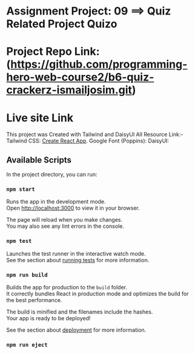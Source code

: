 # Assignment Project: 09 ==> Quiz Related Project Quizo

# Project Repo Link: (<https://github.com/programming-hero-web-course2/b6-quiz-crackerz-ismailjosim.git>)

# Live site Link

This project was Created with Tailwind and DaisyUI
All Resource Link:-
Tailwind CSS: [Create React App](https://tailwindcss.com/).
Google Font (Poppins):
DaisyUI:

## Available Scripts

In the project directory, you can run:

### `npm start`

Runs the app in the development mode.\
Open [http://localhost:3000](http://localhost:3000) to view it in your browser.

The page will reload when you make changes.\
You may also see any lint errors in the console.

### `npm test`

Launches the test runner in the interactive watch mode.\
See the section about [running tests](https://facebook.github.io/create-react-app/docs/running-tests) for more information.

### `npm run build`

Builds the app for production to the `build` folder.\
It correctly bundles React in production mode and optimizes the build for the best performance.

The build is minified and the filenames include the hashes.\
Your app is ready to be deployed!

See the section about [deployment](https://facebook.github.io/create-react-app/docs/deployment) for more information.

### `npm run eject`
